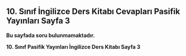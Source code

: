 ## 10. Sınıf İngilizce Ders Kitabı Cevapları Pasifik Yayınları Sayfa 3

**Bu sayfada soru bulunmamaktadır.**

**10. Sınıf Pasifik Yayınları İngilizce Ders Kitabı Sayfa 3**